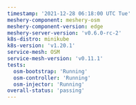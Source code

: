 ```yaml
---
timestamp: '2021-12-28 06:18:00 UTC Tue'
meshery-component: meshery-osm
meshery-component-version: edge
meshery-server-version: 'v0.6.0-rc-2'
k8s-distro: minikube
k8s-version: 'v1.20.1'
service-mesh: OSM
service-mesh-version: 'v0.11.1'
tests:
  osm-bootstrap: 'Running'
  osm-controller: 'Running'
  osm-injector: 'Running'
overall-status: 'passing'
---
```

